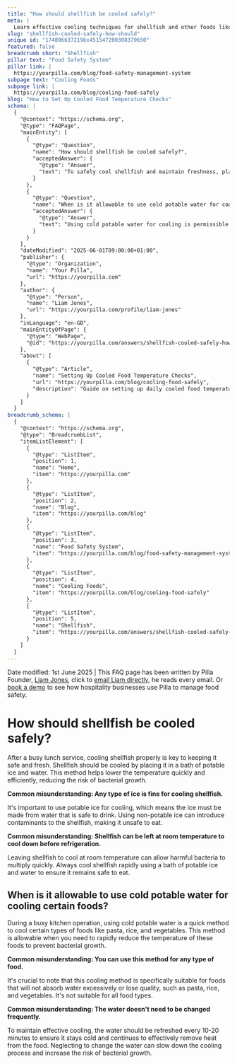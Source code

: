 ```yaml
---
title: "How should shellfish be cooled safely?"
meta: |
  Learn effective cooling techniques for shellfish and other foods like pasta, rice, and vegetables to ensure food safety and prevent bacterial growth.
slug: "shellfish-cooled-safely-how-should"
unique id: "1748966372196x451547200308379650"
featured: false
breadcrumb short: "Shellfish"
pillar text: "Food Safety System"
pillar link: |
  https://yourpilla.com/blog/food-safety-management-system
subpage text: "Cooling Foods"
subpage link: |
  https://yourpilla.com/blog/cooling-food-safely
blog: "How to Set Up Cooled Food Temperature Checks"
schema: |
  {
    "@context": "https://schema.org",
    "@type": "FAQPage",
    "mainEntity": [
      {
        "@type": "Question",
        "name": "How should shellfish be cooled safely?",
        "acceptedAnswer": {
          "@type": "Answer",
          "text": "To safely cool shellfish and maintain freshness, place the shellfish in a bath of potable ice and water immediately after cooking. This method quickly lowers the temperature, substantially reducing the risk of bacterial growth. Ensure that the ice is potable, meaning it is made from safe, drinkable water, to avoid contaminating the shellfish."
        }
      },
      {
        "@type": "Question",
        "name": "When is it allowable to use cold potable water for cooling certain foods?",
        "acceptedAnswer": {
          "@type": "Answer",
          "text": "Using cold potable water for cooling is permissible for foods like pasta, rice, and vegetables during busy kitchen operations. This rapid cooling method is suitable for these types of foods because they do not absorb an excessive amount of water or deteriorate in quality. Remember to refresh the water every 10-20 minutes to ensure it remains cold and effective at removing heat from the food."
        }
      }
    ],
    "dateModified": "2025-06-01T09:00:00+01:00",
    "publisher": {
      "@type": "Organization",
      "name": "Your Pilla",
      "url": "https://yourpilla.com"
    },
    "author": {
      "@type": "Person",
      "name": "Liam Jones",
      "url": "https://yourpilla.com/profile/liam-jones"
    },
    "inLanguage": "en-GB",
    "mainEntityOfPage": {
      "@type": "WebPage",
      "@id": "https://yourpilla.com/answers/shellfish-cooled-safely-how-should"
    },
    "about": [
      {
        "@type": "Article",
        "name": "Setting Up Cooled Food Temperature Checks",
        "url": "https://yourpilla.com/blog/cooling-food-safely",
        "description": "Guide on setting up daily cooled food temperature checks to ensure food safety, including recording and monitoring procedures."
      }
    ]
  }
breadcrumb_schema: |
  {
    "@context": "https://schema.org",
    "@type": "BreadcrumbList",
    "itemListElement": [
      {
        "@type": "ListItem",
        "position": 1,
        "name": "Home",
        "item": "https://yourpilla.com"
      },
      {
        "@type": "ListItem",
        "position": 2,
        "name": "Blog",
        "item": "https://yourpilla.com/blog"
      },
      {
        "@type": "ListItem",
        "position": 3,
        "name": "Food Safety System",
        "item": "https://yourpilla.com/blog/food-safety-management-system"
      },
      {
        "@type": "ListItem",
        "position": 4,
        "name": "Cooling Foods",
        "item": "https://yourpilla.com/blog/cooling-food-safely"
      },
      {
        "@type": "ListItem",
        "position": 5,
        "name": "Shellfish",
        "item": "https://yourpilla.com/answers/shellfish-cooled-safely-how-should"
      }
    ]
  }
---
```


Date modified: 1st June 2025 | This FAQ page has been written by Pilla Founder, [Liam Jones](https://yourpilla.com/profile/liam-jones), click to [email Liam directly](https://mailto:liam@yourpilla.com/), he reads every email. Or [book a demo](https://calendly.com/pilla/demo) to see how hospitality businesses use Pilla to manage food safety.

# How should shellfish be cooled safely?

After a busy lunch service, cooling shellfish properly is key to keeping it safe and fresh. Shellfish should be cooled by placing it in a bath of potable ice and water. This method helps lower the temperature quickly and efficiently, reducing the risk of bacterial growth.

**Common misunderstanding: Any type of ice is fine for cooling shellfish.**

It's important to use potable ice for cooling, which means the ice must be made from water that is safe to drink. Using non-potable ice can introduce contaminants to the shellfish, making it unsafe to eat.

**Common misunderstanding: Shellfish can be left at room temperature to cool down before refrigeration.**

Leaving shellfish to cool at room temperature can allow harmful bacteria to multiply quickly. Always cool shellfish rapidly using a bath of potable ice and water to ensure it remains safe to eat.

## When is it allowable to use cold potable water for cooling certain foods?

During a busy kitchen operation, using cold potable water is a quick method to cool certain types of foods like pasta, rice, and vegetables. This method is allowable when you need to rapidly reduce the temperature of these foods to prevent bacterial growth.

**Common misunderstanding: You can use this method for any type of food.**

It's crucial to note that this cooling method is specifically suitable for foods that will not absorb water excessively or lose quality, such as pasta, rice, and vegetables. It's not suitable for all food types.

**Common misunderstanding: The water doesn't need to be changed frequently.**

To maintain effective cooling, the water should be refreshed every 10-20 minutes to ensure it stays cold and continues to effectively remove heat from the food. Neglecting to change the water can slow down the cooling process and increase the risk of bacterial growth.